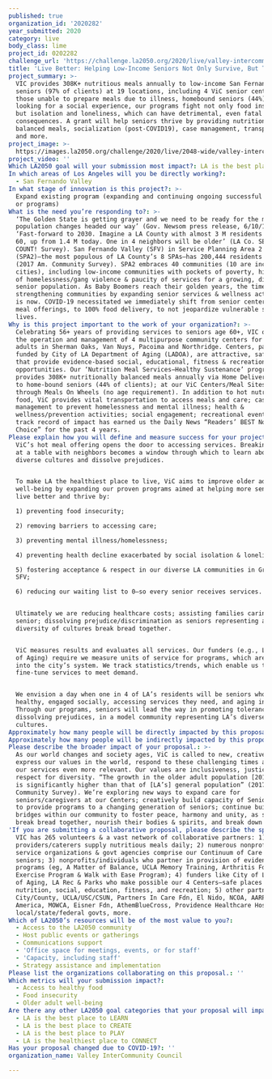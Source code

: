 ```yaml
---
published: true
organization_id: '2020282'
year_submitted: 2020
category: live
body_class: lime
project_id: 0202282
challenge_url: 'https://challenge.la2050.org/2020/live/valley-intercommunity-council/'
title: 'Live Better: Helping Low-Income Seniors Not Only Survive, But Thrive'
project_summary: >-
  VIC provides 308K+ nutritious meals annually to low-income San Fernando Valley
  seniors (97% of clients) at 19 locations, including 4 ViC senior centers. For
  those unable to prepare meals due to illness, homebound seniors (44%), those
  looking for a social experience, our programs fight not only food insecurity,
  but isolation and loneliness, which can have detrimental, even fatal
  consequences. A grant will help seniors thrive by providing nutritionally
  balanced meals, socialization (post-COVID19), case management, transportation,
  and more.
project_image: >-
  https://images.la2050.org/challenge/2020/live/2048-wide/valley-intercommunity-council.jpg
project_video: ''
Which LA2050 goal will your submission most impact?: LA is the best place to LIVE
In which areas of Los Angeles will you be directly working?:
  - San Fernando Valley
In what stage of innovation is this project?: >-
  Expand existing program (expanding and continuing ongoing successful projects
  or programs)
What is the need you’re responding to?: >-
  ‘The Golden State is getting grayer and we need to be ready for the major
  population changes headed our way’ (Gov. Newsom press release, 6/10/19).
  ‘Fast-forward to 2030. Imagine a LA County with almost 3 M residents over age
  60, up from 1.4 M today. One in 4 neighbors will be older’ (LA Co. SENIORS
  COUNT! Survey). San Fernando Valley (SFV) in Service Planning Area 2
  (SPA2)—the most populous of LA County’s 8 SPAs—has 200,444 residents age 60+
  (2017 Am. Community Survey). SPA2 embraces 40 communities (10 are incorporated
  cities), including low-income communities with pockets of poverty, high levels
  of homelessness/gang violence & paucity of services for a growing, diverse
  senior population. As Baby Boomers reach their golden years, the time to begin
  strengthening communities by expanding senior services & wellness activities
  is now. COVID-19 necessitated we immediately shift from senior center-based
  meal offerings, to 100% food delivery, to not jeopardize vulnerable seniors’
  lives.
Why is this project important to the work of your organization?: >-
  Celebrating 56+ years of providing services to seniors age 60+, VIC oversees
  the operation and management of 4 multipurpose community centers for older
  adults in Sherman Oaks, Van Nuys, Pacoima and Northridge. Centers, partially
  funded by City of LA Department of Aging (LADOA), are attractive, safe places
  that provide evidence-based social, educational, fitness & recreational
  opportunities. Our ‘Nutrition Meal Services−Healthy Sustenance’ program
  provides 308K+ nutritionally balanced meals annually via Home Delivered Meals
  to home-bound seniors (44% of clients); at our ViC Centers/Meal Sites; and
  through Meals On Wheels (no age requirement). In addition to hot nutritious
  food, ViC provides vital transportation to access meals and care; case
  management to prevent homelessness and mental illness; health &
  wellness/prevention activities; social engagement; recreational events. Our
  track record of impact has earned us the Daily News “Readers’ BEST Nonprofit
  Choice” for the past 4 years.
Please explain how you will define and measure success for your project.: >
  ViC’s hot meal offering opens the door to accessing services. Breaking bread
  at a table with neighbors becomes a window through which to learn about
  diverse cultures and dissolve prejudices.


  To make LA the healthiest place to live, ViC aims to improve older adult
  well-being by expanding our proven programs aimed at helping more seniors to
  live better and thrive by: 

  1) preventing food insecurity; 

  2) removing barriers to accessing care; 

  3) preventing mental illness/homelessness; 

  4) preventing health decline exacerbated by social isolation & loneliness;

  5) fostering acceptance & respect in our diverse LA communities in Greater
  SFV;

  6) reducing our waiting list to 0–so every senior receives services.


  Ultimately we are reducing healthcare costs; assisting families caring for a
  senior; dissolving prejudice/discrimination as seniors representing a
  diversity of cultures break bread together.


  ViC measures results and evaluates all services. Our funders (e.g., LA Dept.
  of Aging) require we measure units of service for programs, which are entered
  into the city’s system. We track statistics/trends, which enable us to
  fine-tune services to meet demand.   


  We envision a day when one in 4 of LA’s residents will be seniors who are
  healthy, engaged socially, accessing services they need, and aging in place.
  Through our programs, seniors will lead the way in promoting tolerance,
  dissolving prejudices, in a model community representing LA’s diverse
  cultures.
Approximately how many people will be directly impacted by this proposal?: '1000'
Approximately how many people will be indirectly impacted by this proposal?: '2000'
Please describe the broader impact of your proposal.: >-
  As our world changes and society ages, ViC is called to new, creative ways to
  express our values in the world, respond to these challenging times and make
  our services even more relevant. Our values are inclusiveness, justice and
  respect for diversity. “The growth in the older adult population [2010—2017]
  is significantly higher than that of [LA’s] general population” (2017 Am.
  Community Survey). We’re exploring new ways to expand care for
  seniors/caregivers at our Centers; creatively build capacity of Senior Centers
  to provide programs to a changing generation of seniors; continue building
  bridges within our community to foster peace, harmony and unity, as seniors
  break bread together, nourish their bodies & spirits, and break down walls. 
'If you are submitting a collaborative proposal, please describe the specific role of partner organizations in the project.': >-
  VIC has 265 volunteers & a vast network of collaborative partners: 1) food
  providers/caterers supply nutritious meals daily; 2) numerous nonprofit human
  service organizations & govt agencies comprise our Continuum of Care who refer
  seniors; 3) nonprofits/individuals who partner in provision of evidence-based
  programs (eg, A Matter of Balance, UCLA Memory Training, Arthritis Fdn’s
  Exercise Program & Walk with Ease Program); 4) funders like City of LA Dept.
  of Aging, LA Rec & Parks who make possible our 4 Centers—safe places providing
  nutrition, social, education, fitness, and recreation; 5) other partners: LA
  City/County, UCLA/USC/CSUN, Partners In Care Fdn, El Nido, NCOA, AARP, MOW
  America, MOWCA, Eisner Fdn, AthemBlueCross, Providence Healthcare Hospitals,
  local/state/federal govts, more.
Which of LA2050’s resources will be of the most value to you?:
  - Access to the LA2050 community
  - Host public events or gatherings
  - Communications support
  - 'Office space for meetings, events, or for staff'
  - 'Capacity, including staff'
  - Strategy assistance and implementation
Please list the organizations collaborating on this proposal.: ''
Which metrics will your submission impact?:
  - Access to healthy food
  - Food insecurity
  - Older adult well-being
Are there any other LA2050 goal categories that your proposal will impact?:
  - LA is the best place to LEARN
  - LA is the best place to CREATE
  - LA is the best place to PLAY
  - LA is the healthiest place to CONNECT
Has your proposal changed due to COVID-19?: ''
organization_name: Valley InterCommunity Council

---
```

